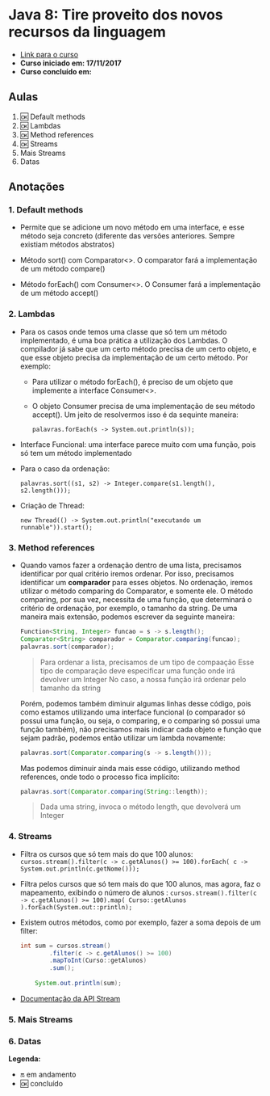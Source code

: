 # Java 8: Tire proveito dos novos recursos da linguagem

- [Link para o curso](https://cursos.alura.com.br/course/java8-lambdas)
- **Curso iniciado em: 17/11/2017**
- **Curso concluído em:**

## Aulas

1. :ok: Default methods
2. :ok: Lambdas
3. :ok: Method references
4. :ok: Streams
5. Mais Streams
6. Datas

## Anotações

### 1. Default methods

- Permite que se adicione um novo método em uma interface, e esse método seja concreto (diferente das versões anteriores. Sempre existiam métodos abstratos)

- Método sort() com Comparator<>. O comparator fará a implementação de um método compare()

- Método forEach() com Consumer<>. O Consumer fará a implementação de um método accept()

### 2. Lambdas

- Para os casos onde temos uma classe que só tem um método implementado, é uma boa prática a utilização dos Lambdas. O compilador já sabe que um certo método precisa de um certo objeto, e que esse objeto precisa da implementação de um certo método. Por exemplo:

    - Para utilizar o método forEach(), é preciso de um objeto que implemente a interface Consumer<>.
    - O objeto Consumer precisa de uma implementação de seu método accept(). Um jeito de resolvermos isso é da sequinte maneira:
    
        ```palavras.forEach(s -> System.out.println(s));```

- Interface Funcional: uma interface parece muito com uma função, pois só tem um método implementado
- Para o caso da ordenação: 

  ```palavras.sort((s1, s2) -> Integer.compare(s1.length(), s2.length()));```

- Criação de Thread:
    
    ```new Thread(() -> System.out.println("executando um runnable")).start();```

### 3. Method references

- Quando vamos fazer a ordenação dentro de uma lista, precisamos identificar por qual critério iremos ordenar. Por isso, precisamos identificar um **comparador** para esses objetos. No ordenação, iremos utilizar o método comparing do Comparator, e somente ele. O método comparing, por sua vez, necessita de uma função, que determinará o critério de ordenação, por exemplo, o tamanho da string. De uma maneira mais extensão, podemos escrever da seguinte maneira:

    ```java
    Function<String, Integer> funcao = s -> s.length();
    Comparator<String> comparador = Comparator.comparing(funcao);
    palavras.sort(comparador);
    ```

    > Para ordenar a lista, precisamos de um tipo de compaação
    > Esse tipo de comparação deve especificar uma função onde irá devolver um Integer
    > No caso, a nossa função irá ordenar pelo tamanho da string

    Porém, podemos também diminuir algumas linhas desse código, pois como estamos utilizando uma interface funcional (o comparador só possui uma função, ou seja, o comparing, e o comparing só possui uma função também), não precisamos mais indicar cada objeto e função que sejam padrão, podemos então utilizar um lambda novamente:

    ```java
    palavras.sort(Comparator.comparing(s -> s.length()));
    ```

    Mas podemos diminuir ainda mais esse código, utilizando method references, onde todo o processo fica implícito:

    ```java
    palavras.sort(Comparator.comparing(String::length));
    ```

    > Dada uma string, invoca o método length, que devolverá um Integer

### 4. Streams

- Filtra os cursos que só tem mais do que 100 alunos: ```cursos.stream().filter(c -> c.getAlunos() >= 100).forEach( c -> System.out.println(c.getNome()));```

- Filtra pelos cursos que só tem mais do que 100 alunos, mas agora, faz o mapeamento, exibindo o número de alunos : ```cursos.stream().filter(c -> c.getAlunos() >= 100).map( Curso::getAlunos ).forEach(System.out::println);```

- Existem outros métodos, como por exemplo, fazer a soma depois de um filter:

    ```java
    int sum = cursos.stream()
			.filter(c -> c.getAlunos() >= 100)
			.mapToInt(Curso::getAlunos)
			.sum();
		
		System.out.println(sum);
    ```
- [Documentação da API Stream](https://docs.oracle.com/javase/8/docs/api/java/util/stream/Stream.html)

### 5. Mais Streams

### 6. Datas

**Legenda:**

- :on: em andamento
- :ok: concluído
